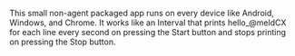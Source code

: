This small non-agent packaged app runs on every device like Android, Windows, and Chrome. It works like an Interval that prints hello_@meldCX for each line every second on pressing the Start button and stops printing on pressing the Stop button.
